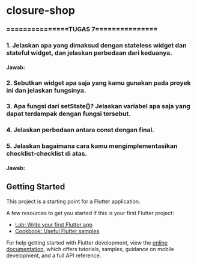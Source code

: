 # closure-shop

### ===============TUGAS 7===============
### 1. Jelaskan apa yang dimaksud dengan stateless widget dan stateful widget, dan jelaskan perbedaan dari keduanya.

#### Jawab: 

### 2. Sebutkan widget apa saja yang kamu gunakan pada proyek ini dan jelaskan fungsinya.
### 3. Apa fungsi dari setState()? Jelaskan variabel apa saja yang dapat terdampak dengan fungsi tersebut.
### 4. Jelaskan perbedaan antara const dengan final.
### 5. Jelaskan bagaimana cara kamu mengimplementasikan checklist-checklist di atas.

#### Jawab:

## Getting Started

This project is a starting point for a Flutter application.

A few resources to get you started if this is your first Flutter project:

- [Lab: Write your first Flutter app](https://docs.flutter.dev/get-started/codelab)
- [Cookbook: Useful Flutter samples](https://docs.flutter.dev/cookbook)

For help getting started with Flutter development, view the
[online documentation](https://docs.flutter.dev/), which offers tutorials,
samples, guidance on mobile development, and a full API reference.
